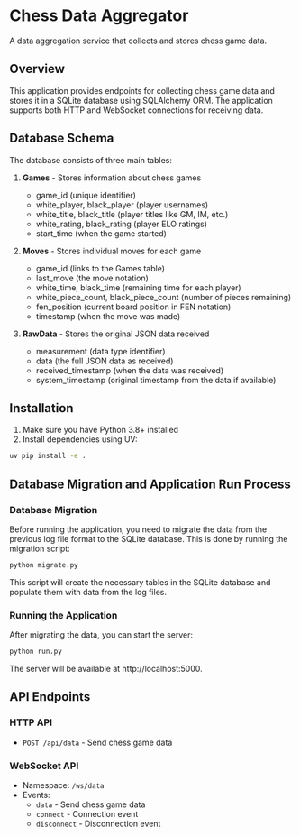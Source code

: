 # Chess Data Aggregator

A data aggregation service that collects and stores chess game data.

## Overview

This application provides endpoints for collecting chess game data and stores it in a SQLite database using SQLAlchemy ORM. The application supports both HTTP and WebSocket connections for receiving data.

## Database Schema

The database consists of three main tables:

1. **Games** - Stores information about chess games
   - game_id (unique identifier)
   - white_player, black_player (player usernames)
   - white_title, black_title (player titles like GM, IM, etc.)
   - white_rating, black_rating (player ELO ratings)
   - start_time (when the game started)

2. **Moves** - Stores individual moves for each game
   - game_id (links to the Games table)
   - last_move (the move notation)
   - white_time, black_time (remaining time for each player)
   - white_piece_count, black_piece_count (number of pieces remaining)
   - fen_position (current board position in FEN notation)
   - timestamp (when the move was made)

3. **RawData** - Stores the original JSON data received
   - measurement (data type identifier)
   - data (the full JSON data as received)
   - received_timestamp (when the data was received)
   - system_timestamp (original timestamp from the data if available)

## Installation

1. Make sure you have Python 3.8+ installed
2. Install dependencies using UV:

```bash
uv pip install -e .
```

## Database Migration and Application Run Process

### Database Migration

Before running the application, you need to migrate the data from the previous log file format to the SQLite database. This is done by running the migration script:

```bash
python migrate.py
```

This script will create the necessary tables in the SQLite database and populate them with data from the log files.

### Running the Application

After migrating the data, you can start the server:

```bash
python run.py
```

The server will be available at http://localhost:5000.

## API Endpoints

### HTTP API

- `POST /api/data` - Send chess game data

### WebSocket API

- Namespace: `/ws/data`
- Events:
  - `data` - Send chess game data
  - `connect` - Connection event
  - `disconnect` - Disconnection event